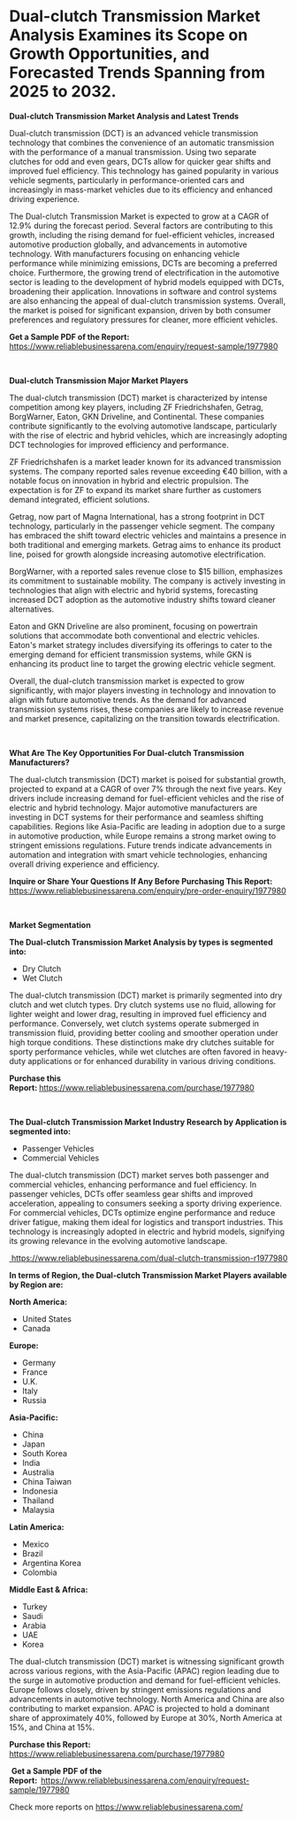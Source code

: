 <p><h1>Dual-clutch Transmission Market Analysis Examines its Scope on Growth Opportunities, and Forecasted Trends Spanning from 2025 to 2032.</h1></p><p><strong>Dual-clutch Transmission Market Analysis and Latest Trends</strong></p>
<p><p>Dual-clutch transmission (DCT) is an advanced vehicle transmission technology that combines the convenience of an automatic transmission with the performance of a manual transmission. Using two separate clutches for odd and even gears, DCTs allow for quicker gear shifts and improved fuel efficiency. This technology has gained popularity in various vehicle segments, particularly in performance-oriented cars and increasingly in mass-market vehicles due to its efficiency and enhanced driving experience.</p><p>The Dual-clutch Transmission Market is expected to grow at a CAGR of 12.9% during the forecast period. Several factors are contributing to this growth, including the rising demand for fuel-efficient vehicles, increased automotive production globally, and advancements in automotive technology. With manufacturers focusing on enhancing vehicle performance while minimizing emissions, DCTs are becoming a preferred choice. Furthermore, the growing trend of electrification in the automotive sector is leading to the development of hybrid models equipped with DCTs, broadening their application. Innovations in software and control systems are also enhancing the appeal of dual-clutch transmission systems. Overall, the market is poised for significant expansion, driven by both consumer preferences and regulatory pressures for cleaner, more efficient vehicles.</p></p>
<p><strong>Get a Sample PDF of the Report:&nbsp;</strong> <a href="https://www.reliablebusinessarena.com/enquiry/request-sample/1977980?utm_campaign=2779&utm_medium=2&utm_source=Github&utm_content=ia&utm_term=28032025&utm_id=dual-clutch-transmission">https://www.reliablebusinessarena.com/enquiry/request-sample/1977980</a></p>
<p>&nbsp;</p>
<p><strong>Dual-clutch Transmission Major Market Players</strong></p>
<p><p>The dual-clutch transmission (DCT) market is characterized by intense competition among key players, including ZF Friedrichshafen, Getrag, BorgWarner, Eaton, GKN Driveline, and Continental. These companies contribute significantly to the evolving automotive landscape, particularly with the rise of electric and hybrid vehicles, which are increasingly adopting DCT technologies for improved efficiency and performance.</p><p>ZF Friedrichshafen is a market leader known for its advanced transmission systems. The company reported sales revenue exceeding €40 billion, with a notable focus on innovation in hybrid and electric propulsion. The expectation is for ZF to expand its market share further as customers demand integrated, efficient solutions.</p><p>Getrag, now part of Magna International, has a strong footprint in DCT technology, particularly in the passenger vehicle segment. The company has embraced the shift toward electric vehicles and maintains a presence in both traditional and emerging markets. Getrag aims to enhance its product line, poised for growth alongside increasing automotive electrification.</p><p>BorgWarner, with a reported sales revenue close to $15 billion, emphasizes its commitment to sustainable mobility. The company is actively investing in technologies that align with electric and hybrid systems, forecasting increased DCT adoption as the automotive industry shifts toward cleaner alternatives.</p><p>Eaton and GKN Driveline are also prominent, focusing on powertrain solutions that accommodate both conventional and electric vehicles. Eaton's market strategy includes diversifying its offerings to cater to the emerging demand for efficient transmission systems, while GKN is enhancing its product line to target the growing electric vehicle segment.</p><p>Overall, the dual-clutch transmission market is expected to grow significantly, with major players investing in technology and innovation to align with future automotive trends. As the demand for advanced transmission systems rises, these companies are likely to increase revenue and market presence, capitalizing on the transition towards electrification.</p></p>
<p>&nbsp;</p>
<p><strong>What Are The Key Opportunities For Dual-clutch Transmission Manufacturers?</strong></p>
<p><p>The dual-clutch transmission (DCT) market is poised for substantial growth, projected to expand at a CAGR of over 7% through the next five years. Key drivers include increasing demand for fuel-efficient vehicles and the rise of electric and hybrid technology. Major automotive manufacturers are investing in DCT systems for their performance and seamless shifting capabilities. Regions like Asia-Pacific are leading in adoption due to a surge in automotive production, while Europe remains a strong market owing to stringent emissions regulations. Future trends indicate advancements in automation and integration with smart vehicle technologies, enhancing overall driving experience and efficiency.</p></p>
<p><strong>Inquire or Share Your Questions If Any Before Purchasing This Report:</strong> <a href="https://www.reliablebusinessarena.com/enquiry/pre-order-enquiry/1977980?utm_campaign=2779&utm_medium=2&utm_source=Github&utm_content=ia&utm_term=28032025&utm_id=dual-clutch-transmission">https://www.reliablebusinessarena.com/enquiry/pre-order-enquiry/1977980</a></p>
<p>&nbsp;</p>
<p><strong>Market Segmentation</strong></p>
<p><strong>The Dual-clutch Transmission Market Analysis by types is segmented into:</strong></p>
<p><ul><li>Dry Clutch</li><li>Wet Clutch</li></ul></p>
<p><p>The dual-clutch transmission (DCT) market is primarily segmented into dry clutch and wet clutch types. Dry clutch systems use no fluid, allowing for lighter weight and lower drag, resulting in improved fuel efficiency and performance. Conversely, wet clutch systems operate submerged in transmission fluid, providing better cooling and smoother operation under high torque conditions. These distinctions make dry clutches suitable for sporty performance vehicles, while wet clutches are often favored in heavy-duty applications or for enhanced durability in various driving conditions.</p></p>
<p><strong>Purchase this Report:&nbsp;</strong><a href="https://www.reliablebusinessarena.com/purchase/1977980?utm_campaign=2779&utm_medium=2&utm_source=Github&utm_content=ia&utm_term=28032025&utm_id=dual-clutch-transmission">https://www.reliablebusinessarena.com/purchase/1977980</a></p>
<p>&nbsp;</p>
<p><strong>The Dual-clutch Transmission Market Industry Research by Application is segmented into:</strong></p>
<p><ul><li>Passenger Vehicles</li><li>Commercial Vehicles</li></ul></p>
<p><p>The dual-clutch transmission (DCT) market serves both passenger and commercial vehicles, enhancing performance and fuel efficiency. In passenger vehicles, DCTs offer seamless gear shifts and improved acceleration, appealing to consumers seeking a sporty driving experience. For commercial vehicles, DCTs optimize engine performance and reduce driver fatigue, making them ideal for logistics and transport industries. This technology is increasingly adopted in electric and hybrid models, signifying its growing relevance in the evolving automotive landscape.</p></p>
<p><a href="https://www.reliablebusinessarena.com/dual-clutch-transmission-r1977980?utm_campaign=2779&utm_medium=2&utm_source=Github&utm_content=ia&utm_term=28032025&utm_id=dual-clutch-transmission">&nbsp;https://www.reliablebusinessarena.com/dual-clutch-transmission-r1977980</a></p>
<p><strong>In terms of Region, the Dual-clutch Transmission Market Players available by Region are:</strong></p>
<p>
    <p> <strong> North America: </strong>
        <ul>
            <li>United States</li>
            <li>Canada</li>
        </ul>
        </p> 
    <p> <strong> Europe: </strong>
        <ul>
            <li>Germany</li>
            <li>France</li>
            <li>U.K.</li>
            <li>Italy</li>
            <li>Russia</li>
        </ul>
        </p> 
    <p> <strong> Asia-Pacific: </strong>
        <ul>
            <li>China</li>
            <li>Japan</li>
            <li>South Korea</li>
            <li>India</li>
            <li>Australia</li>
            <li>China Taiwan</li>
            <li>Indonesia</li>
            <li>Thailand</li>
            <li>Malaysia</li>
        </ul>
        </p> 
    <p> <strong> Latin America: </strong>
        <ul>
            <li>Mexico</li>
            <li>Brazil</li>
            <li>Argentina Korea</li>
            <li>Colombia</li>
        </ul>
        </p> 
    <p> <strong> Middle East & Africa: </strong>
        <ul>
            <li>Turkey</li>
            <li>Saudi</li>
            <li>Arabia</li>
            <li>UAE</li>
            <li>Korea</li>
        </ul>
    </p>
    </p>
<p><p>The dual-clutch transmission (DCT) market is witnessing significant growth across various regions, with the Asia-Pacific (APAC) region leading due to the surge in automotive production and demand for fuel-efficient vehicles. Europe follows closely, driven by stringent emissions regulations and advancements in automotive technology. North America and China are also contributing to market expansion. APAC is projected to hold a dominant share of approximately 40%, followed by Europe at 30%, North America at 15%, and China at 15%.</p></p>
<p><strong>Purchase this Report: </strong><a href="https://www.reliablebusinessarena.com/purchase/1977980?utm_campaign=2779&utm_medium=2&utm_source=Github&utm_content=ia&utm_term=28032025&utm_id=dual-clutch-transmission">https://www.reliablebusinessarena.com/purchase/1977980</a></p>
<p>&nbsp;<strong>Get a Sample PDF of the Report:&nbsp;&nbsp;</strong><a href="https://www.reliablebusinessarena.com/enquiry/request-sample/1977980?utm_campaign=2779&utm_medium=2&utm_source=Github&utm_content=ia&utm_term=28032025&utm_id=dual-clutch-transmission">https://www.reliablebusinessarena.com/enquiry/request-sample/1977980</a></p>
<p><strong></strong></p>
<p>Check more reports on <a href="https://www.reliablebusinessarena.com/?utm_campaign=2779&utm_medium=2&utm_source=Github&utm_content=ia&utm_term=28032025&utm_id=dual-clutch-transmission">https://www.reliablebusinessarena.com/</a></p>